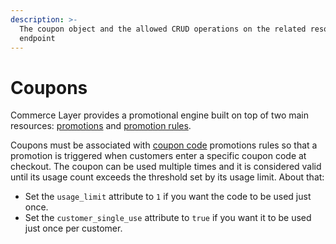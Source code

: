 ```yaml
---
description: >-
  The coupon object and the allowed CRUD operations on the related resource
  endpoint
---
```


# Coupons

Commerce Layer provides a promotional engine built on top of two main resources: [promotions](https://docs.commercelayer.io/api/resources/promotions) and [promotion rules](https://docs.commercelayer.io/api/resources/promotion\_rules).

Coupons must be associated with [coupon code](https://docs.commercelayer.io/api/resources/coupon\_codes\_promotion\_rules) promotions rules so that a promotion is triggered when customers enter a specific coupon code at checkout. The coupon can be used multiple times and it is considered valid until its usage count exceeds the threshold set by its usage limit. About that:

* Set the `usage_limit` attribute to `1` if you want the code to be used just once.
* Set the `customer_single_use` attribute to `true` if you want it to be used just once per customer.
